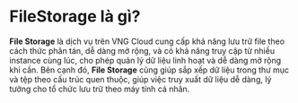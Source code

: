 # FileStorage là gì?

**File Storage** là dịch vụ trên VNG Cloud cung cấp khả năng lưu trữ file theo cách thức phân tán, dễ dàng mở rộng, và có khả năng truy cập từ nhiều instance cùng lúc, cho phép quản lý dữ liệu linh hoạt và dễ dàng mở rộng khi cần. Bên cạnh đó, **File Storage** cũng giúp sắp xếp dữ liệu trong thư mục và tệp theo cấu trúc quen thuộc, giúp việc truy xuất dữ liệu dễ dàng, lý tưởng cho tổ chức lưu trữ theo máy tính cá nhân.
